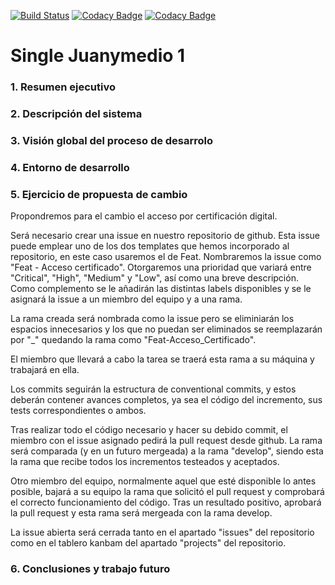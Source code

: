 [![Build Status](https://travis-ci.com/wadobo/decide.svg?branch=master)](https://travis-ci.com/wadobo/decide) [![Codacy Badge](https://app.codacy.com/project/badge/Grade/6a6e89e141b14761a19288a6b28db474)](https://www.codacy.com/gh/decide-update-4-1/decide-update-4.1/dashboard?utm_source=github.com&amp;utm_medium=referral&amp;utm_content=decide-update-4-1/decide-update-4.1&amp;utm_campaign=Badge_Grade) [![Codacy Badge](https://app.codacy.com/project/badge/Coverage/6a6e89e141b14761a19288a6b28db474)](https://www.codacy.com/gh/decide-update-4-1/decide-update-4.1/dashboard?utm_source=github.com&utm_medium=referral&utm_content=decide-update-4-1/decide-update-4.1&utm_campaign=Badge_Coverage)

Single Juanymedio 1
=====================================

### 1. Resumen ejecutivo



### 2. Descripción del sistema



### 3. Visión global del proceso de desarrolo



### 4. Entorno de desarrollo


### 5. Ejercicio de propuesta de cambio

Propondremos para el cambio el acceso por certificación digital.

Será necesario crear una issue en nuestro repositorio de github. Esta issue puede emplear uno de los dos templates que hemos incorporado al repositorio, en este caso usaremos el de Feat. Nombraremos la issue como "Feat - Acceso certificado". Otorgaremos una prioridad que variará entre "Critical", "High", "Medium" y "Low", así como una breve descripción. Como complemento se le añadirán las distintas labels disponibles y se le asignará la issue a un miembro del equipo y a una rama.

La rama creada será nombrada como la issue pero se eliminiarán los espacios innecesarios y los que no puedan ser eliminados se reemplazarán por "_" quedando la rama como "Feat-Acceso_Certificado".

El miembro que llevará a cabo la tarea se traerá esta rama a su máquina y trabajará en ella. 

Los commits seguirán la estructura de conventional commits, y estos deberán contener avances completos, ya sea el código del incremento, sus tests correspondientes o ambos.

Tras realizar todo el código necesario y hacer su debido commit, el miembro con el issue asignado pedirá la pull request desde github. La rama será comparada (y en un futuro mergeada) a la rama "develop", siendo esta la rama que recibe todos los incrementos testeados y aceptados.

Otro miembro del equipo, normalmente aquel que esté disponible lo antes posible, bajará a su equipo la rama que solicitó el pull request y comprobará el correcto funcionamiento del código. Tras un resultado positivo, aprobará la pull request y esta rama será mergeada con la rama develop.

La issue abierta será cerrada tanto en el apartado "issues" del repositorio como en el tablero kanbam del apartado "projects" del repositorio.



### 6. Conclusiones y trabajo futuro
